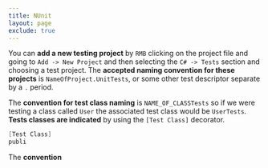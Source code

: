 ```yaml
---
title: NUnit
layout: page
exclude: true
---
```


You can **add a new testing project** by `RMB` clicking on the project file and going to `Add -> New Project` and then selecting the `C# -> Tests` section and choosing a test project. The **accepted naming convention for these projects** is `NameOfProject.UnitTests`, or some other test descriptor separate by a `.` period.

The **convention for test class naming** is `NAME_OF_CLASSTests` so if we were testing a class called `User` the associated test class would be `UserTests`. **Tests classes are indicated** by using the `[Test Class]` decorator.
```csharp
[Test Class]
publi
```

The **convention**
<!--stackedit_data:
eyJoaXN0b3J5IjpbMTU4ODUxMDI2NSwtMjAyMDU1NzQyMywtMT
c4OTc1MTk5OV19
-->
